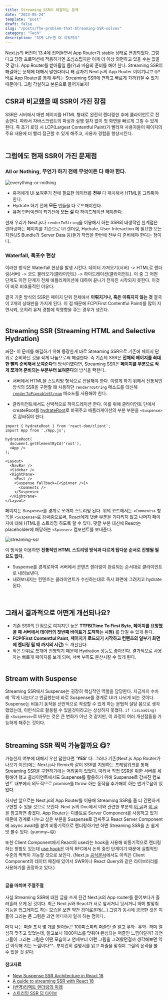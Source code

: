 ```yaml
---
title: Streaming SSR이 해결하는 문제
date: "2023-05-24"
template: "post"
draft: false
slug: "/posts/The-problem-that-Streaming-SSR-solves"
category: "Tech"
description: "작게 나누면 더 쉬워져요"
---
```

Next.js의 버전이 13.4에 접어들면서 App Router가 stable 상태로 변경되었다. 그렇다고 당장 프로덕션에 적용하기엔 조심스럽지만 이제 더 이상 외면하고 있을 수는 없을 것 같다. App Router를 받아들일 몸(?)과 마음의 준비를 해야 한다. Streaming SSR이 해결하는 문제에 대해서 말한다더니 왜 갑자기 Next.js의 App Router 이야기냐고 🙄? 바로 App Router를 통해 우리는 Streaming SSR에 편하고 빠르게 가까워질 수 있기 때문이다. 그럼 각설하고 본론으로 들어가보자! 
## CSR과 비교했을 때 SSR이 가진 장점

SSR은 서버에서 매번 페이지를 HTML 형태로 완전히 렌더링한 후에 클라이언트로 전송한다. 따라서 자바스크립트의 파싱과 실행 절차 없이 첫 화면을 빠르게 그릴 수 있게 된다. 즉 초기 로딩 시 LCP(Largest Contentful Paint)가 빨라져 사용자들이 페이지의 주요 내용에 더 빨리 접근할 수 있게 해주고, 사용자 경험을 향상시킨다.
<br /><br />

## 그럼에도 현재 SSR이 가진 문제점
### All or Nothing, 무언가 하기 전에 무엇이든 다 해야 한다.
![everything-or-nothing](/media/everything-or-nothing.png)

- 유저에게 UI 보여주기 전에 필요한 데이터를 **전부** 다 패치해서 HTML을 그려줘야 한다.
- Hydrate 하기 전에 **모든** 번들을 다 로드해야한다.
- 유저 인터랙션이 되기전에 **모든 걸** 다 하이드레이션 해야한다.

현재 우리가 Next.js나 `renderToString`을 이용해서 하는 SSR의 태생적인 한계점은 렌더링하는 페이지를 기준으로 UI 렌더링, Hydrate, User-Interaction 에 필요한 모든 자원(JS Bundle과 Server Data 등)들과 작업을 한번에 전부 다 준비해야 한다는 점이다.

### Waterfall, 폭포수 현상

이러한 방식은 Waterfall 현상을 발생 시킨다. 데이터 가져오기(서버) -> HTML로 렌더링(서버) -> 코드 불러오기(클라이언트) -> 하이드레이션(클라이언트). 이 중 그 어떤 단계도 이전 단계가 전체 애플리케이션에 대하여 끝나기 전까진 시작되지 못한다. 이것이 바로 비효율적인 이유다.

결국 기존 방식의 SSR은 페이지 단위 전체에서 **이뤄지거나, 혹은 이뤄지지 않는 것** 결국 이 2개의 상태만을 가지게 된다. 이 점 때문에 FCP(First Contentful Paint)를 많이 지연시켜, 오히려 유저 경험에 악영향을 주는 경우가 생긴다.
<br /><br />

## Streaming SSR **(Streaming HTML and Selective Hydration)**

짜잔- 이 문제를 해결하기 위해 등장한게 바로 Streaming SSR으로 기존에 페이지 단위로 준비하던 것을 작게 나눔으로써 해결한다. 즉 기존의 SSR은 **전체의 페이지를 최대한 빨리 준비해서 보여준다**의 방식이였다면, Streaming SSR은 **페이지를 부분으로 작게 쪼개어 준비되는 부분부터 보여준다**의 방식을 택한다. 

- 서버에서 HTML을 스트리밍 형식으로 전달해야 한다. 이렇게 하기 위해서 전통적인 방식의 SSR을 구현할 떄 사용하던 `renderToString` 메소드를 대신해 [`renderToPipeableStream`](https://react.dev/reference/react-dom/server/renderToPipeableStream) 메소드를 사용해야 한다.

- 클라이언트에서도 선택적으로 하이드레이션 한다. 이를 위해 클라이언트 단에서 createRoot를 [hydrateRoot](https://github.com/reactwg/react-18/discussions/5)로 바꿔주고 애플리케이션의 부분 부분을 `<Suspense>`로 감싸줘야 한다.

```tsx
import { hydrateRoot } from 'react-dom/client';
import App from './App.js';

hydrateRoot(
  document.getElementById('root'),
  <App />
);

```


```tsx
<Layout>
  <NavBar />
  <Sidebar />
  <RightPane>
    <Post />
    <Suspense fallback={<Spinner />}>
      <Comments />
    </Suspense>
  </RightPane>
</Layout>
```


페이지는 Suspense를 경계로 쪼개져 스트리밍 된다. 위의 코드에서는 `<Comments>` 항목을 `<Suspense>`로 감싸줌으로써, React에게 댓글 부분을 기다리지 않고 나머지 페이지에 대해 HTML을 스트리밍 하도록 할 수 있다. 댓글 부분 대신에 React는 placeholder에 해당하는 `<Spinner>` 컴포넌트를 보내준다.

![streaming-ssr](/media/streaming-ssr.png)

이 방식을 이용하면 **전통적인 HTML 스트리밍 방식과 다르게 탑다운 순서로 진행될 필요도 없다.**

- Suspense를 경계로하여 서버에서 콘텐츠 렌더링이 완료되는 순서대로 클라이언트로 내려보낸다.
- 내려보내지는 컨텐츠는 클라이언트가 수신하는대로 즉시 화면에 그려지고 hydrate된다.
<br />

## 그래서 결과적으로 어떤게 개선되나요?

* 기존 SSR의 단점으로 여겨지던 늦은 **TTFB(Time To First Byte, 페이지를 요청했을 때 서버에서 데이터의 첫번째 바이트가 도착하는 시점)** 를 당길 수 있게 된다. 
* **FCP(First Contentful Paint, 페이지가 로드되기 시작하고 컨텐츠의 일부가 화면에 렌더링 될 때 까지의 시간)** 도 개선된다. 
* 작은 단위로 쪼개어 진행되기 때문에 Hydration 성능도 좋아진다. 
결과적으로 사용자는 빠르게 페이지를 보게 되며, 서버 부하도 분산시킬 수 있게 된다. 
<br /><br />


## Stream with Suspense

Streaming SSR에서 Suspense는 굉장히 핵심적인 역할을 담당한다. 지금까지 수차례 ‘작게 나눈다’고 언급했는데 바로 Suspense를 경계로 UI가 나뉘게 되는 것이다.
Suspense는 비동기 동작을 선언적으로 작성할 수 있게 하는 문법적 설탕 쯤으로 생각했었는데, 이런식으로 활용될 수 있을것이라고는 상상하지 못했다. `if (isLoading)`을 `<Suspense>`로 바꾸는 것은 큰 변화가 아닌 것 같지만, 이 과정이 여러 개선점들을 가능하게 해주는 것이다.
<br /><br />

## Streaming SSR 찍먹 가능할까요 😋?
가능한지 여부에 대해서 우선 답한다면 '**YES**' 다. 그러나 기존(Next.js App Router가 나오기 이전)에는 Next.js나 Remix와 같이 SSR를 지원하는 프레임워크를 통해 Streaming SSR을 구현하기에는 어려움이 있었다. 따라서 직접 SSR을 위한 서버를 세팅해야 했고 클라이언트에서도 Suspense를 활용하기 위해 Suspense로 감싸진 컴포넌트 내부에서 의도적으로 promise를 throw 하는 동작을 추가해야 하는 번거로움이 있었다. 

하지만 앞으로는 Next.js의 App Router를 이용해 Streaming SSR을 좀 더 간편하게 구현할 수 있을 것으로 보인다. Next.js의 Doc에서 이와 관련한 부분의 [이 글](https://nextjs.org/docs/app/building-your-application/routing/loading-ui-and-streaming#streaming-with-suspense)과 [이 글](https://nextjs.org/docs/app/building-your-application/data-fetching/fetching#async-and-await-in-server-components) 을 참고하면 좋겠다. App Router는 디폴트로 Server Component를 사용하고 있기 때문에 경계로 나누고 싶은 부분을 Suspense로 감싸주고 React Server Component에 async await를 붙여 비동기적으로 렌더링하기만 하면 Streaming SSR을 손 쉽게 맛 볼수 있다. (yummy~😋)

또한 Client Component에서 React의 use라는 hook을 사용해 비동기적으로 렌더링 하는 방법도 있는데 [use hook](https://github.com/reactjs/rfcs/pull/229)은 아직 RFC에서 논의 중인 단계이기 때문에 실험적인 수준의 찍먹이 가능할 것으로 보인다. (Next.js [공식문서](https://nextjs.org/docs/app/building-your-application/data-fetching/fetching#use-in-client-components)에서도 아직은 Client Component의 데이터 패칭에 있어서 SWR이나 React Query와 같은 라이브러리를 사용하기를 권장하고 있다.)
<br /><br />

#### 글을 마치며 주절주절
사실 Streaming SSR에 대한 글을 쓰게 된건 Next.js의 App router를 뜯어보다가 흘러흘러 오게 된 것이다. 최근 Next.js와 React가 서로 앞서거니 뒷서거니 하며 발맞춰 기능을 업그레이드 하는 모습을 보면 약간 경이로운데(...) 그럼과 동시에 궁금한 것은 이들이 그리는 큰 그림은 과연 어디까지 일까 하는 점이다.

마치 나는 퍼즐 조각 몇 개를 받아들곤 100피스짜리 퍼즐인 줄 알고 우와- 우와- 하며 열심히 맞추고 있었는데, 알고보니 1000피스를 맞춰야 완성되는 퍼즐인 느낌이랄까? 과연 그들이 그리는 그림은 어떤 모습이고 언제부터 이런 그림을 그려왔던걸까 생각해보면 약간 아득해 지는 느낌이다^^.. 부지런히 설명서를 읽고 퍼즐을 맞춰야 그림의 윤곽을 볼 수 있을 것 같다. 

#### 참고자료
* [New Suspense SSR Architecture in React 18](https://github.com/reactwg/react-18/discussions/37) 
* [A guide to streaming SSR with React 18](https://blog.logrocket.com/streaming-ssr-with-react-18/)
* [(번역)리액트 렌더링의 미래](https://junghan92.medium.com/%EB%B2%88%EC%97%AD-%EB%A6%AC%EC%95%A1%ED%8A%B8-%EB%A0%8C%EB%8D%94%EB%A7%81%EC%9D%98-%EB%AF%B8%EB%9E%98-5b7251bda66d)
* [스트리밍 SSR 딥 다이브](https://www.youtube.com/watch?v=9xl9X2pfHeI)